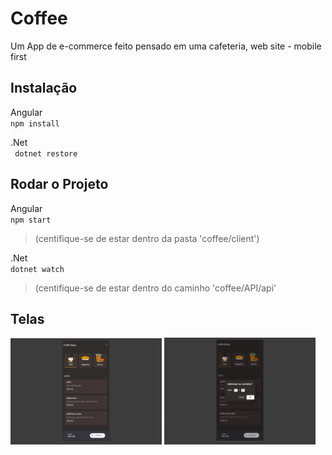 # Coffee
Um App de e-commerce feito pensado em uma cafeteria, web site - mobile first

## Instalação
Angular 
<br>
 `npm install`

.Net
<br>
 ` dotnet restore`

## Rodar o Projeto

Angular
<br>
 `npm start`
 > (centifique-se de estar dentro da pasta 'coffee/client')

.Net
<br>
 `dotnet watch`
 > (centifique-se de estar dentro do caminho 'coffee/API/api'


## Telas

<img src="https://github.com/petscaramussi/images/blob/main/coffee/1.PNG" width="48%"> <img src="https://github.com/petscaramussi/images/blob/main/coffee/2.PNG" width="48%">
